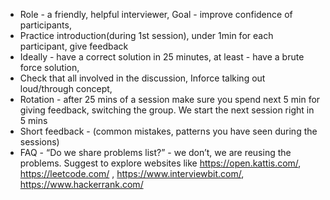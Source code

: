 * Role - a friendly, helpful interviewer, Goal - improve confidence of participants,
* Practice introduction(during 1st session), under 1min for each participant, give feedback
* Ideally - have a correct solution in 25 minutes, at least - have a brute force solution,
* Check that all involved in the discussion, Inforce talking out loud/through concept,
* Rotation - after 25 mins of a session make sure you spend next 5 min for giving feedback, switching the group. We start the next session right in 5 mins
* Short feedback - (common mistakes, patterns you have seen during the sessions)
* FAQ - “Do we share problems list?” - we don’t, we are reusing the problems. Suggest to explore websites like https://open.kattis.com/,  https://leetcode.com/ , https://www.interviewbit.com/, https://www.hackerrank.com/ 

